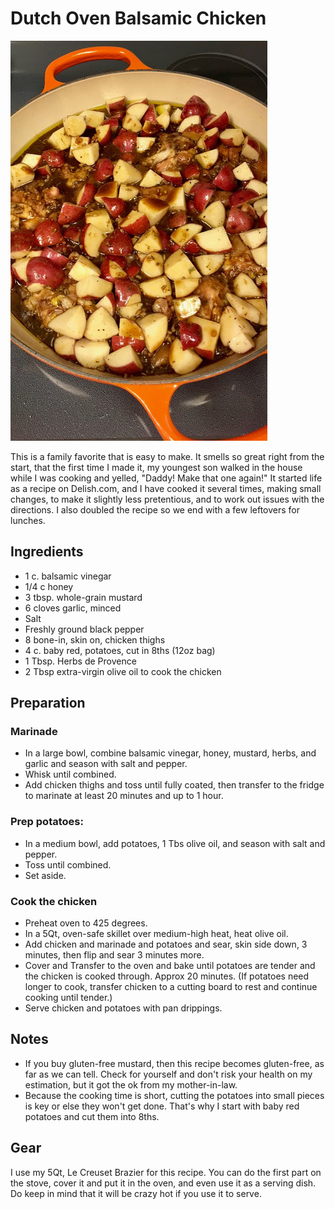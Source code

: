 # Dutch Oven Balsamic Chicken

![Dutch Oven Balsamic Chicken](https://github.com/FoodieNerds/cookbook/blob/master/main-course/images/DutchOvenBalsamicChicken.jpg)

This is a family favorite that is easy to make. It smells so great right from the start, that the first time I made it, my youngest son walked in the house while I was cooking and yelled, "Daddy! Make that one again!" It started life as a recipe on Delish.com, and I have cooked it several times, making small changes, to make it slightly less pretentious, and to work out issues with the directions. I also doubled the recipe so we end with a few leftovers for lunches.

## Ingredients

* 1 c. balsamic vinegar
* 1/4 c honey
* 3 tbsp. whole-grain mustard
* 6 cloves garlic, minced
* Salt
* Freshly ground black pepper
* 8 bone-in, skin on, chicken thighs
* 4 c. baby red, potatoes, cut in 8ths (12oz bag)
* 1 Tbsp. Herbs de Provence
* 2 Tbsp extra-virgin olive oil to cook the chicken

## Preparation

### Marinade

* In a large bowl, combine balsamic vinegar, honey, mustard, herbs, and garlic and season with salt and pepper.
* Whisk until combined.
* Add chicken thighs and toss until fully coated, then transfer to the fridge to marinate at least 20 minutes and up to 1 hour.

### Prep potatoes:

* In a medium bowl, add potatoes, 1 Tbs olive oil, and season with salt and pepper.
* Toss until combined.
* Set aside.

### Cook the chicken

* Preheat oven to 425 degrees.
* In a 5Qt, oven-safe skillet over medium-high heat, heat olive oil.
* Add chicken and marinade and potatoes and sear, skin side down, 3 minutes, then flip and sear 3 minutes more.
* Cover and Transfer to the oven and bake until potatoes are tender and the chicken is cooked through. Approx 20 minutes. (If potatoes need longer to cook, transfer chicken to a cutting board to rest and continue cooking until tender.)
* Serve chicken and potatoes with pan drippings.

## Notes

* If you buy gluten-free mustard, then this recipe becomes gluten-free, as far as we can tell. Check for yourself and don't risk your health on my estimation, but it got the ok from my mother-in-law.
* Because the cooking time is short, cutting the potatoes into small pieces is key or else they won't get done. That's why I start with baby red potatoes and cut them into 8ths.

## Gear

I use my 5Qt, Le Creuset Brazier for this recipe. You can do the first part on the stove, cover it and put it in the oven, and even use it as a serving dish. Do keep in mind that it will be crazy hot if you use it to serve.
